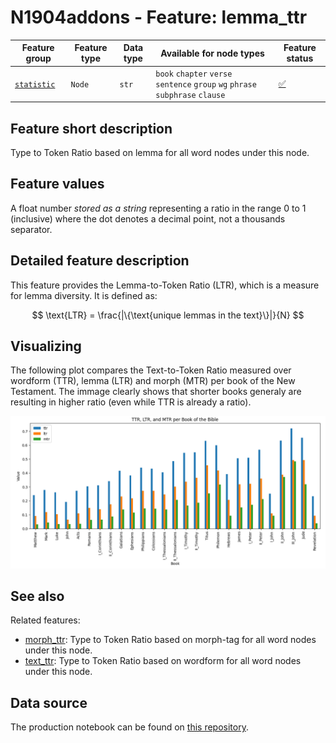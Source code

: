 # N1904addons - Feature: lemma_ttr

Feature group | Feature type | Data type | Available for node types | Feature status
---  | --- | --- | --- | ---
[`statistic`](README.md#feature-group-statistic) | `Node` |`str` | `book` `chapter` `verse` `sentence` `group` `wg` `phrase` `subphrase` `clause` | [✅](featurestatus.md#Trustworthy "Trustworthy")

## Feature short description

Type to Token Ratio based on lemma for all word nodes under this node.

## Feature values

A float number *stored as a string* representing a ratio in the range 0 to 1 (inclusive) where the dot denotes a decimal point, not a thousands separator.

## Detailed feature description

This feature provides the Lemma-to-Token Ratio (LTR), which is a measure for lemma diversity. It is defined as:

$$
  \text{LTR} 
    = \frac{|\{\text{unique lemmas in the text}\}|}{N}
$$

## Visualizing

The following plot compares the Text-to-Token Ratio measured over wordform (TTR), lemma (LTR) and morph (MTR) per book of the New Testament. The immage clearly shows that shorter books generaly are resulting in higher ratio (even while TTR is already a ratio).

<img src="images/ttr_ltr_mtr_per_book.png">

## See also

Related features:

  - [morph_ttr](morph_ttr.md): Type to Token Ratio based on morph-tag for all word nodes under this node.
  - [text_ttr](text_ttr.md): Type to Token Ratio based on wordform for all word nodes under this node.

## Data source

The production notebook can be found on [this repository](https://tonyjurg.github.io/Create-TF-stat-features/).